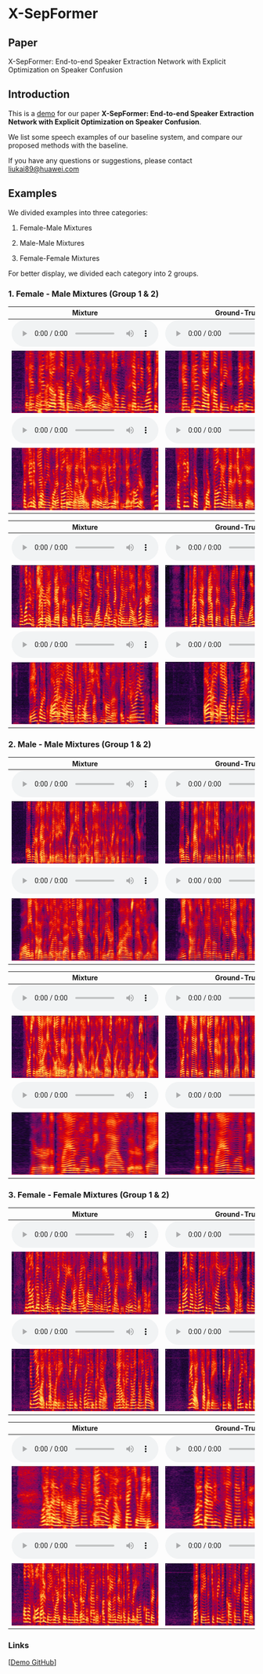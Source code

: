 # X-SepFormer

## Paper
X-SepFormer: End-to-end Speaker Extraction Network with Explicit Optimization on Speaker Confusion

## Introduction
This is a [demo](https://llearner.github.io/X-SepFormer.github.io/) for our paper **X-SepFormer: End-to-end Speaker Extraction Network with Explicit Optimization on Speaker Confusion**. 

We list some speech examples of our baseline system, and compare our proposed methods with the baseline.

If you have any questions or suggestions, please contact liukai89@huawei.com

## Examples
We divided examples into three categories: 

1. Female-Male Mixtures

2. Male-Male Mixtures

3. Female-Female Mixtures

For better display, we divided each category into 2 groups.

### 1. Female - Male Mixtures (Group 1 & 2)

| <center>Mixture</center> | <center>Ground-Truth</center> | <center>Baseline</center> | <center>X-SepFormer(S2)*</center> | <center>X-SepFormer(S3)*</center> | 
| :--- | :--- | :--- | :--- | :--- |
|<audio src="examples/Female-Male/item4792_mix.wav" controls preload></audio>|<audio src="examples/Female-Male/item4792_source1.wav" controls preload></audio>|<audio src="examples/Female-Male/baseline/item4792_source1hat.wav" controls preload></audio>|<audio src="examples/Female-Male/x-sepformer-s2/item4792_source1hat.wav" controls preload></audio>|<audio src="examples/Female-Male/x-sepformer-s3/item4792_source1hat.wav" controls preload></audio>|
|<img src="examples/Female-Male/item4792_mix.JPG"/>|<img src="examples/Female-Male/item4792_source1.JPG"/>|<img src="examples/Female-Male/baseline/item4792_source1hat.JPG"/>|<img src="examples/Female-Male/x-sepformer-s2/item4792_source1hat.JPG"/>|<img src="examples/Female-Male/x-sepformer-s3/item4792_source1hat.JPG"/>|
|<audio src="examples/Female-Male/item388_mix.wav" controls preload></audio>|<audio src="examples/Female-Male/item388_source1.wav" controls preload></audio>|<audio src="examples/Female-Male/baseline/item388_source1hat.wav" controls preload></audio>|<audio src="examples/Female-Male/x-sepformer-s2/item388_source1hat.wav" controls preload></audio>|<audio src="examples/Female-Male/x-sepformer-s3/item388_source1hat.wav" controls preload></audio>|
|<img src="examples/Female-Male/item388_mix.JPG"/>|<img src="examples/Female-Male/item388_source1.JPG"/>|<img src="examples/Female-Male/baseline/item388_source1hat.JPG"/>|<img src="examples/Female-Male/x-sepformer-s2/item388_source1hat.JPG"/>|<img src="examples/Female-Male/x-sepformer-s3/item388_source1hat.JPG"/>|

| <center>Mixture</center> | <center>Ground-Truth</center> | <center>Baseline</center> | <center>X-SepFormer(S2)*</center> | <center>X-SepFormer(S3)*</center> | 
| :--- | :--- | :--- | :--- | :--- |
|<audio src="examples/Female-Male/item3616_mix.wav" controls preload></audio>|<audio src="examples/Female-Male/item3616_source1.wav" controls preload></audio>|<audio src="examples/Female-Male/baseline/item3616_source1hat.wav" controls preload></audio>|<audio src="examples/Female-Male/x-sepformer-s2/item3616_source1hat.wav" controls preload></audio>|<audio src="examples/Female-Male/x-sepformer-s3/item3616_source1hat.wav" controls preload></audio>|
|<img src="examples/Female-Male/item3616_mix.JPG"/>|<img src="examples/Female-Male/item3616_source1.JPG"/>|<img src="examples/Female-Male/baseline/item3616_source1hat.JPG"/>|<img src="examples/Female-Male/x-sepformer-s2/item3616_source1hat.JPG"/>|<img src="examples/Female-Male/x-sepformer-s3/item3616_source1hat.JPG"/>|
|<audio src="examples/Female-Male/item298_mix.wav" controls preload></audio>|<audio src="examples/Female-Male/item298_source1.wav" controls preload></audio>|<audio src="examples/Female-Male/baseline/item298_source1hat.wav" controls preload></audio>|<audio src="examples/Female-Male/x-sepformer-s2/item298_source1hat.wav" controls preload></audio>|<audio src="examples/Female-Male/x-sepformer-s3/item298_source1hat.wav" controls preload></audio>|
|<img src="examples/Female-Male/item298_mix.JPG"/>|<img src="examples/Female-Male/item298_source1.JPG"/>|<img src="examples/Female-Male/baseline/item298_source1hat.JPG"/>|<img src="examples/Female-Male/x-sepformer-s2/item298_source1hat.JPG"/>|<img src="examples/Female-Male/x-sepformer-s3/item298_source1hat.JPG"/>|

### 2. Male - Male Mixtures (Group 1 & 2)

| <center>Mixture</center> | <center>Ground-Truth</center> | <center>Baseline</center> | <center>X-SepFormer(S2)*</center> | <center>X-SepFormer(S3)*</center> | 
| :--- | :--- | :--- | :--- | :--- |
|<audio src="examples/Male-Male/item2719_mix.wav" controls preload></audio>|<audio src="examples/Male-Male/item2719_source1.wav" controls preload></audio>|<audio src="examples/Male-Male/baseline/item2719_source1hat.wav" controls preload></audio>|<audio src="examples/Male-Male/x-sepformer-s2/item2719_source1hat.wav" controls preload></audio>|<audio src="examples/Male-Male/x-sepformer-s3/item2719_source1hat.wav" controls preload></audio>|
|<img src="examples/Male-Male/item2719_mix.JPG"/>|<img src="examples/Male-Male/item2719_source1.JPG"/>|<img src="examples/Male-Male/baseline/item2719_source1hat.JPG"/>|<img src="examples/Male-Male/x-sepformer-s2/item2719_source1hat.JPG"/>|<img src="examples/Male-Male/x-sepformer-s3/item2719_source1hat.JPG"/>|
|<audio src="examples/Male-Male/item4101_mix.wav" controls preload></audio>|<audio src="examples/Male-Male/item4101_source1.wav" controls preload></audio>|<audio src="examples/Male-Male/baseline/item4101_source1hat.wav" controls preload></audio>|<audio src="examples/Male-Male/x-sepformer-s2/item4101_source1hat.wav" controls preload></audio>|<audio src="examples/Male-Male/x-sepformer-s3/item4101_source1hat.wav" controls preload></audio>|
|<img src="examples/Male-Male/item4101_mix.JPG"/>|<img src="examples/Male-Male/item4101_source1.JPG"/>|<img src="examples/Male-Male/baseline/item4101_source1hat.JPG"/>|<img src="examples/Male-Male/x-sepformer-s2/item4101_source1hat.JPG"/>|<img src="examples/Male-Male/x-sepformer-s3/item4101_source1hat.JPG"/>|

| <center>Mixture</center> | <center>Ground-Truth</center> | <center>Baseline</center> | <center>X-SepFormer(S2)*</center> | <center>X-SepFormer(S3)*</center> | 
| :--- | :--- | :--- | :--- | :--- |
|<audio src="examples/Male-Male/item610_mix.wav" controls preload></audio>|<audio src="examples/Male-Male/item610_source1.wav" controls preload></audio>|<audio src="examples/Male-Male/baseline/item610_source1hat.wav" controls preload></audio>|<audio src="examples/Male-Male/x-sepformer-s2/item610_source1hat.wav" controls preload></audio>|<audio src="examples/Male-Male/x-sepformer-s3/item610_source1hat.wav" controls preload></audio>|
|<img src="examples/Male-Male/item610_mix.JPG"/>|<img src="examples/Male-Male/item610_source1.JPG"/>|<img src="examples/Male-Male/baseline/item610_source1hat.JPG"/>|<img src="examples/Male-Male/x-sepformer-s2/item610_source1hat.JPG"/>|<img src="examples/Male-Male/x-sepformer-s3/item610_source1hat.JPG"/>|
|<audio src="examples/Male-Male/item4332_mix.wav" controls preload></audio>|<audio src="examples/Male-Male/item4332_source1.wav" controls preload></audio>|<audio src="examples/Male-Male/baseline/item4332_source1hat.wav" controls preload></audio>|<audio src="examples/Male-Male/x-sepformer-s2/item4332_source1hat.wav" controls preload></audio>|<audio src="examples/Male-Male/x-sepformer-s3/item4332_source1hat.wav" controls preload></audio>|
|<img src="examples/Male-Male/item4332_mix.JPG"/>|<img src="examples/Male-Male/item4332_source1.JPG"/>|<img src="examples/Male-Male/baseline/item4332_source1hat.JPG"/>|<img src="examples/Male-Male/x-sepformer-s2/item4332_source1hat.JPG"/>|<img src="examples/Male-Male/x-sepformer-s3/item4332_source1hat.JPG"/>|

### 3. Female - Female Mixtures (Group 1 & 2)

| <center>Mixture</center> | <center>Ground-Truth</center> | <center>Baseline</center> | <center>X-SepFormer(S2)*</center> | <center>X-SepFormer(S3)*</center> | 
| :--- | :--- | :--- | :--- | :--- |
|<audio src="examples/Female-Female/item3573_mix.wav" controls preload></audio>|<audio src="examples/Female-Female/item3573_source1.wav" controls preload></audio>|<audio src="examples/Female-Female/baseline/item3573_source1hat.wav" controls preload></audio>|<audio src="examples/Female-Female/x-sepformer-s2/item3573_source1hat.wav" controls preload></audio>|<audio src="examples/Female-Female/x-sepformer-s3/item3573_source1hat.wav" controls preload></audio>|
|<img src="examples/Female-Female/item3573_mix.JPG"/>|<img src="examples/Female-Female/item3573_source1.JPG"/>|<img src="examples/Female-Female/baseline/item3573_source1hat.JPG"/>|<img src="examples/Female-Female/x-sepformer-s2/item3573_source1hat.JPG"/>|<img src="examples/Female-Female/x-sepformer-s3/item3573_source1hat.JPG"/>|
|<audio src="examples/Female-Female/item3979_mix.wav" controls preload></audio>|<audio src="examples/Female-Female/item3979_source1.wav" controls preload></audio>|<audio src="examples/Female-Female/baseline/item3979_source1hat.wav" controls preload></audio>|<audio src="examples/Female-Female/x-sepformer-s2/item3979_source1hat.wav" controls preload></audio>|<audio src="examples/Female-Female/x-sepformer-s3/item3979_source1hat.wav" controls preload></audio>|
|<img src="examples/Female-Female/item3979_mix.JPG"/>|<img src="examples/Female-Female/item3979_source1.JPG"/>|<img src="examples/Female-Female/baseline/item3979_source1hat.JPG"/>|<img src="examples/Female-Female/x-sepformer-s2/item3979_source1hat.JPG"/>|<img src="examples/Female-Female/x-sepformer-s3/item3979_source1hat.JPG"/>|

| <center>Mixture</center> | <center>Ground-Truth</center> | <center>Baseline</center> | <center>X-SepFormer(S2)*</center> | <center>X-SepFormer(S3)*</center> | 
| :--- | :--- | :--- | :--- | :--- |
|<audio src="examples/Female-Female/item1667_mix.wav" controls preload></audio>|<audio src="examples/Female-Female/item1667_source1.wav" controls preload></audio>|<audio src="examples/Female-Female/baseline/item1667_source1hat.wav" controls preload></audio>|<audio src="examples/Female-Female/x-sepformer-s2/item1667_source1hat.wav" controls preload></audio>|<audio src="examples/Female-Female/x-sepformer-s3/item1667_source1hat.wav" controls preload></audio>|
|<img src="examples/Female-Female/item1667_mix.JPG"/>|<img src="examples/Female-Female/item1667_source1.JPG"/>|<img src="examples/Female-Female/baseline/item1667_source1hat.JPG"/>|<img src="examples/Female-Female/x-sepformer-s2/item1667_source1hat.JPG"/>|<img src="examples/Female-Female/x-sepformer-s3/item1667_source1hat.JPG"/>|
|<audio src="examples/Female-Female/item1117_mix.wav" controls preload></audio>|<audio src="examples/Female-Female/item1117_source1.wav" controls preload></audio>|<audio src="examples/Female-Female/baseline/item1117_source1hat.wav" controls preload></audio>|<audio src="examples/Female-Female/x-sepformer-s2/item1117_source1hat.wav" controls preload></audio>|<audio src="examples/Female-Female/x-sepformer-s3/item1117_source1hat.wav" controls preload></audio>|
|<img src="examples/Female-Female/item1117_mix.JPG"/>|<img src="examples/Female-Female/item1117_source1.JPG"/>|<img src="examples/Female-Female/baseline/item1117_source1hat.JPG"/>|<img src="examples/Female-Female/x-sepformer-s2/item1117_source1hat.JPG"/>|<img src="examples/Female-Female/x-sepformer-s3/item1117_source1hat.JPG"/>|

### Links

[[Demo GitHub](https://llearner.github.io/X-SepFormer.github.io/)]
